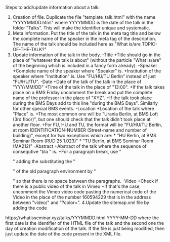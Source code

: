 Steps to add/update information about a talk:
1. Creation of file. Duplicate the file "template_talk.html" with the name "YYYYMMDD.html" where YYYYMMDD is the date of the talk in the folder "Talks". This will make the identifier unique and systematic.
2. Meta information. Put the title of the talk in the meta tag title and below the complete name of the speaker in the meta tag of the description. The name of the talk should be included here as "What is/are TOPIC-OF-THE-TALK?"
3. Update information of the talk in the body.
-Title
	+Title should go in the place of "whatever the talk is about" (without the particle "What is/are" of the beginning which is included in a fancy form already).
-Speaker
	+Complete name of the speaker where "Speaker" is.
	+Institution of the speaker where "Institution" is. Use "FU/HU/TU Berlin" instead of just "FU/HU/TU".
-Date
	+Date of the talk of the talk in the place of "YYY/MM/DD"
	+Time of the talk in the place of "13:00".
	+If the talk takes place on a BMS Friday uncomment the break and put the complete name of the professor in the place of "XYZ".
	+If the talk took place during the BMS Days add to this line "during the BMS Days". Similarly for other special BMS events.
-Location
	+Location of the talk where "Place" is. 
	+The most common one will be "Urania Berlin, at BMS Loft (3rd floor)", but one should check that the talk didn't took place at another floor.
	+For FU, HU and TU, the format will be "FU/HU/TU Berlin, at room IDENTIFICATION-NUMBER (Street-name and number of building)", except for two exceptions which are:
		* "HU Berlin, at BMS Seminar Room (RUD 25 1.023)"
		* "TU Berlin, at BMS Seminar Room (MA212)"
-Abstract
	+Abstract of the talk where the sequence of consequtive "bla " is.
	+For a paragraph break, use "</p><p>" adding the substituting the "<p>" of the old paragraph environment by "<p style="margin:0;">" so that there is no space between the paragraphs.
-Video
	+Check if there is a public video of the talk in Vimeo
	+If that's the case, uncomment the Vimeo video code pasting the numerical code of the Video in the place of the number 160594229 that is in the address between "video/" and "?color=".
4.Update the sitemap.xml file by adding the code
<url>
<loc>https://whatisseminar.xyz/talks/YYYMMDD.html</loc>
<lastmod>YYYY-MM-DD</lastmod>
</url>
where the first date is the identifier of the HTML file of the talk and the second one the day of creation modification of the talk. If the file is just being modified, then just update the date of the code present in the XML file.
